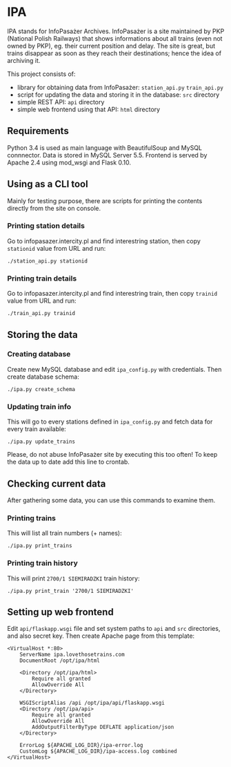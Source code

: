 # IPA

IPA stands for InfoPasażer Archives. InfoPasażer is a site maintained by PKP (National Polish Railways)
that shows informations about all trains (even not owned by PKP), eg. their current position and delay. The site is great, but trains
disappear as soon as they reach their destinations; hence the idea of archiving it.

This project consists of:

- library for obtaining data from InfoPasażer: `station_api.py` `train_api.py` 
- script for updating the data and storing it in the database: `src` directory
- simple REST API: `api` directory
- simple web frontend using that API: `html` directory

## Requirements

Python 3.4 is used as main language with BeautifulSoup and MySQL connnector. Data is stored in MySQL Server 5.5.
Frontend is served by Apache 2.4 using mod_wsgi and Flask 0.10.

## Using as a CLI tool

Mainly for testing purpose, there are scripts for printing the contents directly from the site on console.

### Printing station details

Go to infopasazer.intercity.pl and find interestring station, then copy `stationid` value from URL and run:

    ./station_api.py stationid

### Printing train details

Go to infopasazer.intercity.pl and find interestring train, then copy `trainid` value from URL and run:

    ./train_api.py trainid

## Storing the data

### Creating database

Create new MySQL database and edit `ipa_config.py` with credentials. Then create database schema:

    ./ipa.py create_schema

### Updating train info

This will go to every stations defined in `ipa_config.py` and fetch data for every train available:

    ./ipa.py update_trains

Please, do not abuse InfoPasażer site by executing this too often! To keep the data up to date add
this line to crontab.

## Checking current data

After gathering some data, you can use this commands to examine them.

### Printing trains

This will list all train numbers (+ names):

    ./ipa.py print_trains

### Printing train history

This will print `2700/1 SIEMIRADZKI` train history:

    ./ipa.py print_train '2700/1 SIEMIRADZKI'

## Setting up web frontend

Edit `api/flaskapp.wsgi` file and set system paths to `api` and `src` directories, and also secret key.
Then create Apache page from this template:

    <VirtualHost *:80>
        ServerName ipa.lovethosetrains.com
        DocumentRoot /opt/ipa/html

        <Directory /opt/ipa/html>
            Require all granted
            AllowOverride All
        </Directory>

        WSGIScriptAlias /api /opt/ipa/api/flaskapp.wsgi
        <Directory /opt/ipa/api>
            Require all granted
            AllowOverride All
            AddOutputFilterByType DEFLATE application/json
        </Directory>

        ErrorLog ${APACHE_LOG_DIR}/ipa-error.log
        CustomLog ${APACHE_LOG_DIR}/ipa-access.log combined
    </VirtualHost>

